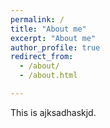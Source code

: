 ```yaml
---
permalink: /
title: "About me"
excerpt: "About me"
author_profile: true
redirect_from: 
  - /about/
  - /about.html

---
```


This is ajksadhaskjd.
